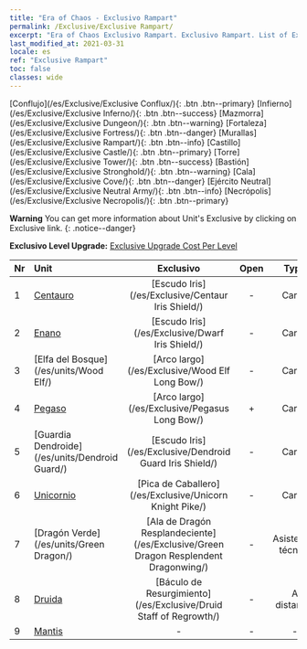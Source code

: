 ```yaml
---
title: "Era of Chaos - Exclusivo Rampart"
permalink: /Exclusive/Exclusive Rampart/
excerpt: "Era of Chaos Exclusivo Rampart. Exclusivo Rampart. List of Exclusivo Rampart in Era of Chaos"
last_modified_at: 2021-03-31
locale: es
ref: "Exclusive Rampart"
toc: false
classes: wide
---
```

 [Conflujo](/es/Exclusive/Exclusive Conflux/){: .btn .btn--primary} [Infierno](/es/Exclusive/Exclusive Inferno/){: .btn .btn--success} [Mazmorra](/es/Exclusive/Exclusive Dungeon/){: .btn .btn--warning} [Fortaleza](/es/Exclusive/Exclusive Fortress/){: .btn .btn--danger} [Murallas](/es/Exclusive/Exclusive Rampart/){: .btn .btn--info} [Castillo](/es/Exclusive/Exclusive Castle/){: .btn .btn--primary} [Torre](/es/Exclusive/Exclusive Tower/){: .btn .btn--success} [Bastión](/es/Exclusive/Exclusive Stronghold/){: .btn .btn--warning} [Cala](/es/Exclusive/Exclusive Cove/){: .btn .btn--danger} [Ejército Neutral](/es/Exclusive/Exclusive Neutral Army/){: .btn .btn--info} [Necrópolis](/es/Exclusive/Exclusive Necropolis/){: .btn .btn--primary} 

**Warning** You can get more information about Unit's Exclusive by clicking on Exclusive link. 
{: .notice--danger}

 **Exclusivo Level Upgrade:** [Exclusive Upgrade Cost Per Level](/Exclusive/ExclusiveUpgradeCostPerLevel/)

  | Nr |         Unit        | Exclusivo | Open  |    Type   |  Item to Rank UP      |  Aspecto   |
  |:---|:--------------------|:-------------:|:-----:|:---------:|:---------------------:|:-------:|
  | 1  | [Centauro](/es/units/Centaur/) | [Escudo Iris](/es/Exclusive/Centaur Iris Shield/) | - | Carga | [Ficha de Escudo Iris](/es/Items/con_913/) | - |
  | 2  | [Enano](/es/units/Dwarf/) | [Escudo Iris](/es/Exclusive/Dwarf Iris Shield/) | - | Carga | [Ficha de Escudo Iris](/es/Items/con_913/) | - |
  | 3  | [Elfa del Bosque](/es/units/Wood Elf/) | [Arco largo](/es/Exclusive/Wood Elf Long Bow/) | - | Carga | [Ficha de Arco Largo](/es/Items/con_914/) | - |
  | 4  | [Pegaso](/es/units/Pegasus/) | [Arco largo](/es/Exclusive/Pegasus Long Bow/) | + | Carga | [Ficha de Arco Largo](/es/Items/con_914/) | - |
  | 5  | [Guardia Dendroide](/es/units/Dendroid Guard/) | [Escudo Iris](/es/Exclusive/Dendroid Guard Iris Shield/) | - | Carga | [Ficha de Escudo Iris](/es/Items/con_913/) | - |
  | 6  | [Unicornio](/es/units/Unicorn/) | [Pica de Caballero](/es/Exclusive/Unicorn Knight Pike/) | - | Carga | [Ficha de Pica de Caballero](/es/Items/con_916/) | - |
  | 7  | [Dragón Verde](/es/units/Green Dragon/) | [Ala de Dragón Resplandeciente](/es/Exclusive/Green Dragon Resplendent Dragonwing/) | - | Asistencia técnica | [Ficha de Ala de Dragón Resplandeciente](/es/Items/con_976/) | [Aspecto Especial de Ala de Dragón Resplandeciente](/es/Items/con_644/) |
  | 8  | [Druida](/es/units/Druid/) | [Báculo de Resurgimiento](/es/Exclusive/Druid Staff of Regrowth/) | - | A distancia | [Ficha de Báculo de Resurgimiento](/es/Items/con_977/) | [Aspecto Especial de Báculo de Resurgimiento](/es/Items/con_645/) |
  | 9  | [Mantis](/es/units/Mantis/) | - | - | - | none | none |
